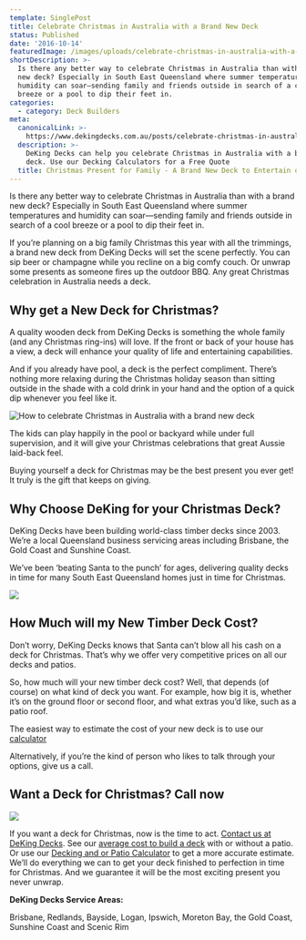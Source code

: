```yaml
---
template: SinglePost
title: Celebrate Christmas in Australia with a Brand New Deck
status: Published
date: '2016-10-14'
featuredImage: /images/uploads/celebrate-christmas-in-australia-with-a-brand-new-deck.jpg
shortDescription: >-
  Is there any better way to celebrate Christmas in Australia than with a brand
  new deck? Especially in South East Queensland where summer temperatures and
  humidity can soar—sending family and friends outside in search of a cool
  breeze or a pool to dip their feet in.
categories:
  - category: Deck Builders
meta:
  canonicalLink: >-
    https://www.dekingdecks.com.au/posts/celebrate-christmas-in-australia-with-a-brand-new-deck/
  description: >-
    DeKing Decks can help you celebrate Christmas in Australia with a brand new
    deck. Use our Decking Calculators for a Free Quote
  title: Christmas Present for Family - A Brand New Deck to Entertain on
---
```

Is there any better way to celebrate Christmas in Australia than with a brand new deck? Especially in South East Queensland where summer temperatures and humidity can soar—sending family and friends outside in search of a cool breeze or a pool to dip their feet in.

If you’re planning on a big family Christmas this year with all the trimmings, a brand new deck from DeKing Decks will set the scene perfectly. You can sip beer or champagne while you recline on a big comfy couch. Or unwrap some presents as someone fires up the outdoor BBQ. Any great Christmas celebration in Australia needs a deck.

## Why get a New Deck for Christmas?

A quality wooden deck from DeKing Decks is something the whole family (and any Christmas ring-ins) will love. If the front or back of your house has a view, a deck will enhance your quality of life and entertaining capabilities.

And if you already have pool, a deck is the perfect compliment. There’s nothing more relaxing during the Christmas holiday season than sitting outside in the shade with a cold drink in your hand and the option of a quick dip whenever you feel like it.

![How to celebrate Christmas in Australia with a brand new deck](/images/uploads/image-21.jpg)

The kids can play happily in the pool or backyard while under full supervision, and it will give your Christmas celebrations that great Aussie laid-back feel.

Buying yourself a deck for Christmas may be the best present you ever get! It truly is the gift that keeps on giving.

## Why Choose DeKing for your Christmas Deck?

DeKing Decks have been building world-class timber decks since 2003. We’re a local Queensland business servicing areas including Brisbane, the Gold Coast and Sunshine Coast.

We’ve been ‘beating Santa to the punch’ for ages, delivering quality decks in time for many South East Queensland homes just in time for Christmas.

![](/images/uploads/bracken-ridge-3-.jpg)

## How Much will my New Timber Deck Cost?

Don’t worry, DeKing Decks knows that Santa can’t blow all his cash on a deck for Christmas. That’s why we offer very competitive prices on all our decks and patios.

So, how much will your new timber deck cost? Well, that depends (of course) on what kind of deck you want. For example, how big it is, whether it’s on the ground floor or second floor, and what extras you’d like, such as a patio roof.

The easiest way to estimate the cost of your new deck is to use our [calculator](https://www.dekingdecks.com.au/quote-calculator/) 

Alternatively, if you’re the kind of person who likes to talk through your options, give us a call.

## Want a Deck for Christmas? Call now

![](/images/uploads/price-back.jpg)

If you want a deck for Christmas, now is the time to act. [Contact us at DeKing Decks](https://www.dekingdecks.com.au/contact/). See our [average cost to build a deck](https://www.dekingdecks.com.au/posts/patio-installation-cost-timber-patio-and-roofing/) with or without a patio. Or use our [Decking and or Patio Calculator](https://www.dekingdecks.com.au/quote-calculator/) to get a more accurate estimate. We’ll do everything we can to get your deck finished to perfection in time for Christmas. And we guarantee it will be the most exciting present you never unwrap.

**DeKing Decks Service Areas:**

Brisbane, Redlands, Bayside, Logan, Ipswich, Moreton Bay, the Gold Coast, Sunshine Coast and Scenic Rim
